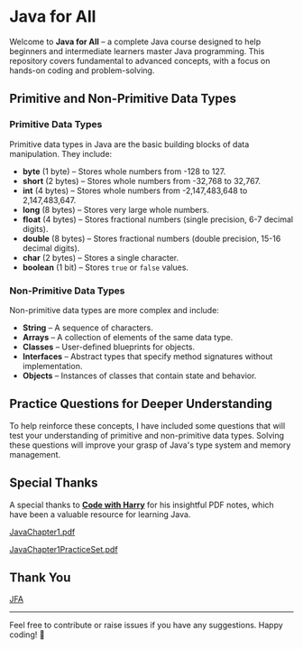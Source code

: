 # Java for All

Welcome to **Java for All** – a complete Java course designed to help beginners and intermediate learners master Java programming. This repository covers fundamental to advanced concepts, with a focus on hands-on coding and problem-solving.

## Primitive and Non-Primitive Data Types

### **Primitive Data Types**
Primitive data types in Java are the basic building blocks of data manipulation. They include:

- **byte** (1 byte) – Stores whole numbers from -128 to 127.
- **short** (2 bytes) – Stores whole numbers from -32,768 to 32,767.
- **int** (4 bytes) – Stores whole numbers from -2,147,483,648 to 2,147,483,647.
- **long** (8 bytes) – Stores very large whole numbers.
- **float** (4 bytes) – Stores fractional numbers (single precision, 6-7 decimal digits).
- **double** (8 bytes) – Stores fractional numbers (double precision, 15-16 decimal digits).
- **char** (2 bytes) – Stores a single character.
- **boolean** (1 bit) – Stores `true` or `false` values.

### **Non-Primitive Data Types**
Non-primitive data types are more complex and include:

- **String** – A sequence of characters.
- **Arrays** – A collection of elements of the same data type.
- **Classes** – User-defined blueprints for objects.
- **Interfaces** – Abstract types that specify method signatures without implementation.
- **Objects** – Instances of classes that contain state and behavior.

## Practice Questions for Deeper Understanding
To help reinforce these concepts, I have included some questions that will test your understanding of primitive and non-primitive data types. Solving these questions will improve your grasp of Java's type system and memory management.

## Special Thanks
A special thanks to [**Code with Harry**](https://www.youtube.com/@CodeWithHarry) for his insightful PDF notes, which have been a valuable resource for learning Java.

[JavaChapter1.pdf](https://github.com/user-attachments/files/18620425/JavaChapter1.pdf)

[JavaChapter1PracticeSet.pdf](https://github.com/user-attachments/files/18644737/JavaChapter1PracticeSet.pdf)


## Thank You
[JFA](https://github.com/abhinandan2540)


---
Feel free to contribute or raise issues if you have any suggestions. Happy coding! 🚀
